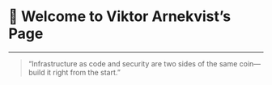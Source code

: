 # 👋 Welcome to Viktor Arnekvist’s Page

---

> “Infrastructure as code and security are two sides of the same coin—build it right from the start.”  

